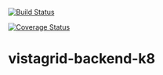 [![Build Status](https://travis-ci.org/lewisemm/vistagrid-backend-k8.svg?branch=master)](https://travis-ci.org/lewisemm/vistagrid-backend-k8)

[![Coverage Status](https://coveralls.io/repos/github/lewisemm/vistagrid-backend-k8/badge.svg?branch=master)](https://coveralls.io/github/lewisemm/vistagrid-backend-k8?branch=master)

# vistagrid-backend-k8